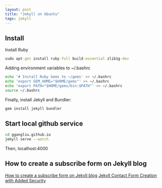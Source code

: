 ```yaml
---
layout: post
title: "Jekyll on Ubuntu"
tags: jekyll
---
```


## Install

Install Ruby

```bat
sudo apt-get install ruby-full build-essential zlib1g-dev
```

Adding environment variables to ~/.bashrc

```sh
echo '# Install Ruby Gems to ~/gems' >> ~/.bashrc
echo 'export GEM_HOME="$HOME/gems"' >> ~/.bashrc
echo 'export PATH="$HOME/gems/bin:$PATH"' >> ~/.bashrc
source ~/.bashrc
```

Finally, install Jekyll and Bundler:

```bat
gem install jekyll bundler
```

## Start local github service

```bat
cd ggangliu.github.io
jekyll serve --watch
```

Then, localhost:4000

## How to create a subscribe form on Jekyll blog

[How to create a subscribe form on Jekyll blog](https://blog.webjeda.com/jekyll-subscribe-form/#how-to-create-a-subscribe-form-on-jekyll-blog)
[Jekyll Contact Form Creation with Added Security](https://blog.webjeda.com/jekyll-contact-form/)
